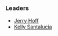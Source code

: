 ### Leaders

* [Jerry Hoff](mailto:jerry@owasp.org)
* [Kelly Santalucia](mailto:kelly.santalucia@owasp.org)
